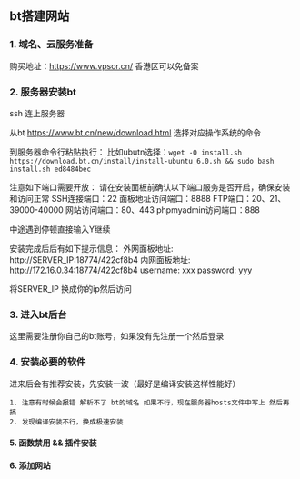 ## bt搭建网站

### 1. 域名、云服务准备
购买地址：https://www.vpsor.cn/
香港区可以免备案

### 2. 服务器安装bt
ssh 连上服务器

从bt https://www.bt.cn/new/download.html
选择对应操作系统的命令

到服务器命令行粘贴执行：
比如ubutn选择：`wget -O install.sh https://download.bt.cn/install/install-ubuntu_6.0.sh && sudo bash install.sh ed8484bec`

注意如下端口需要开放： 
请在安装面板前确认以下端口服务是否开启，确保安装和访问正常
SSH连接端口：22 面板地址访问端口：8888
FTP端口：20、21、39000-40000 网站访问端口：80、443
phpmyadmin访问端口：888

中途遇到停顿直接输入Y继续


安装完成后后有如下提示信息：
外网面板地址: http://SERVER_IP:18774/422cf8b4
 内网面板地址: http://172.16.0.34:18774/422cf8b4
 username: xxx
 password: yyy 

将SERVER_IP 换成你的ip然后访问

### 3. 进入bt后台
这里需要注册你自己的bt账号，如果没有先注册一个然后登录

### 4. 安装必要的软件
进来后会有推荐安装，先安装一波（最好是编译安装这样性能好）
```
1. 注意有时候会报错 解析不了 bt的域名 如果不行，现在服务器hosts文件中写上 然后再搞
2. 发现编译安装不行，换成极速安装
```

#### 5. 函数禁用 && 插件安装

#### 6. 添加网站







